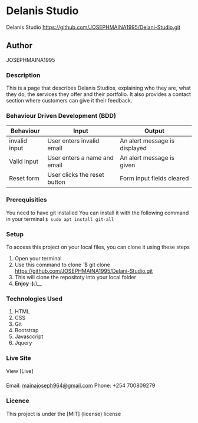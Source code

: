 # Delanis Studio
Delanis Studio https://github.com/JOSEPHMAINA1995/Delani-Studio.git
## Author
JOSEPHMAINA1995
### Description
This is a page that describes Delanis Studios, explaining who they are, what they do, the services they offer and their portfolio. It also provides a contact section where customers can give it their feedback.

### Behaviour Driven Development (BDD)
Behaviour          |	Input                                           |	Output                                   | 
-------------------|---------------------------------------------------|----------------------------------------------|
invalid input      |User enters invalid email                          |An alert message is displayed                 |
Valid input        |User enters a name and email                       |An alert message is given                     |
Reset form         |User clicks the reset button                       |Form input fields cleared                     |


### Prerequisities
You need to have git installed
You can install it with the following command in your terminal
`$ sudo apt install git-all`
### Setup
To access this project on your local files, you can clone it using these steps
1. Open your terminal
1. Use this command to clone `$ git clone
https://github.com/JOSEPHMAINA1995/Delani-Studio.git
1. This will clone the repositoty into your local folder
1. __Enjoy :)__:)__
### Technologies Used
1. HTML
1. CSS
1. Git
1. Bootstrap
1. Javasccript
1. Jquery
### Live Site
View [Live] 
###
Email: mainajoseph964@gmail.com
Phone: +254 700809279
### Licence
This project is under the  [MIT] (license) license

